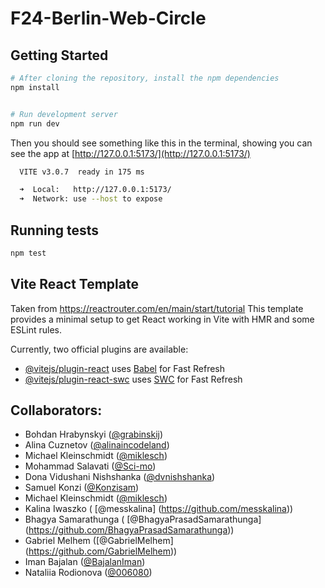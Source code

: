# F24-Berlin-Web-Circle

## Getting Started

```bash
# After cloning the repository, install the npm dependencies
npm install
```

```bash

# Run development server
npm run dev
```

Then you should see something like this in the terminal, showing you can see the app at [http://127.0.0.1:5173/](http://127.0.0.1:5173/)

```bash
  VITE v3.0.7  ready in 175 ms

  ➜  Local:   http://127.0.0.1:5173/
  ➜  Network: use --host to expose
```

## Running tests

```bash
npm test
```

## Vite React Template

Taken from https://reactrouter.com/en/main/start/tutorial
This template provides a minimal setup to get React working in Vite with HMR and some ESLint rules.

Currently, two official plugins are available:

- [@vitejs/plugin-react](https://github.com/vitejs/vite-plugin-react/blob/main/packages/plugin-react/README.md) uses [Babel](https://babeljs.io/) for Fast Refresh
- [@vitejs/plugin-react-swc](https://github.com/vitejs/vite-plugin-react-swc) uses [SWC](https://swc.rs/) for Fast Refresh

## Collaborators:

- Bohdan Hrabynskyi ([@grabinskij](https://github.com/grabinskij))
- Alina Cuznetov ([@alinaincodeland](https://github.com/alinaincodeland))
- Michael Kleinschmidt ([@miklesch](https://github.com/miklesch))
- Mohammad Salavati ([@Sci-mo](https://github.com/Sci-mo))
- Dona Vidushani Nishshanka ([@dvnishshanka](https://github.com/dvnishshanka))
- Samuel Konzi ([@Konzisam](https://github.com/Konzisam))
- Michael Kleinschmidt ([@miklesch](https://github.com/miklesch))
- Kalina Iwaszko ( [@messkalina] (https://github.com/messkalina))
- Bhagya Samarathunga ( [@BhagyaPrasadSamarathunga] (https://github.com/BhagyaPrasadSamarathunga))
- Gabriel Melhem ([@GabrielMelhem] (https://github.com/GabrielMelhem))
- Iman Bajalan ([@BajalanIman](https://github.com/BajalanIman))
- Nataliia Rodionova ([@006080](https://github.com/006080))
